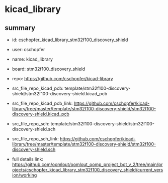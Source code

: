 # kicad_library
 
## summary 
* id: cschopfer_kicad_library_stm32f100_discovery_shield
* user: cschopfer
* name: kicad_library
* board: stm32f100_discovery_shield
* repo: https://github.com/cschopfer/kicad-library
* src_file_repo_kicad_pcb: template/stm32f100-discovery-shield/stm32f100-discovery-shield.kicad_pcb
* src_file_repo_kicad_pcb_link: https://github.com/cschopfer/kicad-library/tree/master/template/stm32f100-discovery-shield/stm32f100-discovery-shield.kicad_pcb


* src_file_repo_sch: template/stm32f100-discovery-shield/stm32f100-discovery-shield.sch
* src_file_repo_sch_link: https://github.com/cschopfer/kicad-library/tree/master/template/stm32f100-discovery-shield/stm32f100-discovery-shield.sch
* full details link: https://github.com/oomlout/oomlout_oomp_project_bot_v_2/tree/main/projects/cschopfer_kicad_library_stm32f100_discovery_shield/current_version/working  







